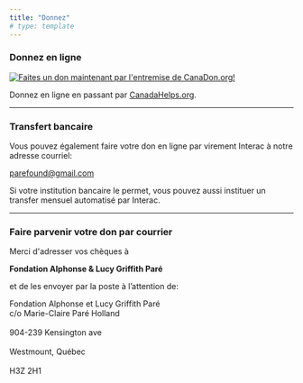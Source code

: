 ```yaml
---
title: "Donnez"
# type: template
---
```


### Donnez en ligne

[![Faites un don maintenant par l'entremise de CanaDon.org!](https://www.canadahelps.org/secure/img/Donate1_fr.png)](https://www.canadahelps.org/CharityProfilePage.aspx?Language=fr&CharityID=d12978)

Donnez en ligne en passant par [CanadaHelps.org](https://www.canadahelps.org/fr/dn/11145/).

---

### Transfert bancaire

Vous pouvez également faire votre don en ligne par virement Interac à notre adresse courriel:

parefound@gmail.com

Si votre institution bancaire le permet, vous pouvez aussi instituer un transfer mensuel automatisé par Interac.

---

### Faire parvenir votre don par courrier

Merci d'adresser vos chèques à

**Fondation Alphonse & Lucy Griffith Paré**

et de les envoyer par la poste à l’attention de:

Fondation Alphonse et Lucy Griffith Paré  
c/o Marie-Claire Paré Holland  
<br/>
904-239 Kensington ave  
<br/>
Westmount, Québec  
<br/>
H3Z 2H1
